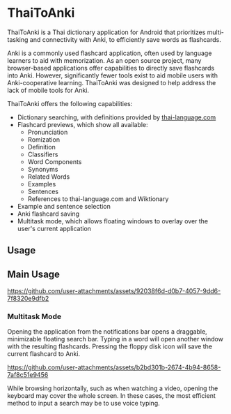 # ThaiToAnki
ThaiToAnki is a Thai dictionary application for Android that prioritizes multi-tasking and connectivity with Anki, to efficiently save words as flashcards.

Anki is a commonly used flashcard application, often used by language learners to aid with memorization. As an open source project, many browser-based applications offer capabilities to directly save flashcards into Anki. However, significantly fewer tools exist to aid mobile users with Anki-cooperative learning. ThaiToAnki was designed to help address the lack of mobile tools for Anki.

ThaiToAnki offers the following capabilities:
- Dictionary searching, with definitions provided by [thai-language.com](http://thai-language.com/)
- Flashcard previews, which show all available:
  - Pronunciation
  - Romization
  - Definition
  - Classifiers
  - Word Components
  - Synonyms
  - Related Words
  - Examples
  - Sentences
  - References to thai-language.com and Wiktionary
- Example and sentence selection
- Anki flashcard saving
- Multitask mode, which allows floating windows to overlay over the user's current application

## Usage
## Main Usage



https://github.com/user-attachments/assets/92038f6d-d0b7-4057-9dd6-7f8320e9dfb2

### Multitask Mode
Opening the application from the notifications bar opens a draggable, minimizable floating search bar. Typing in a word will open another window with the resulting flashcards. Pressing the floppy disk icon will save the current flashcard to Anki.

https://github.com/user-attachments/assets/b2bd301b-2674-4b94-8658-7af8c51e9456

While browsing horizontally, such as when watching a video, opening the keyboard may cover the whole screen. In these cases, the most efficient method to input a search may be to use voice typing.




